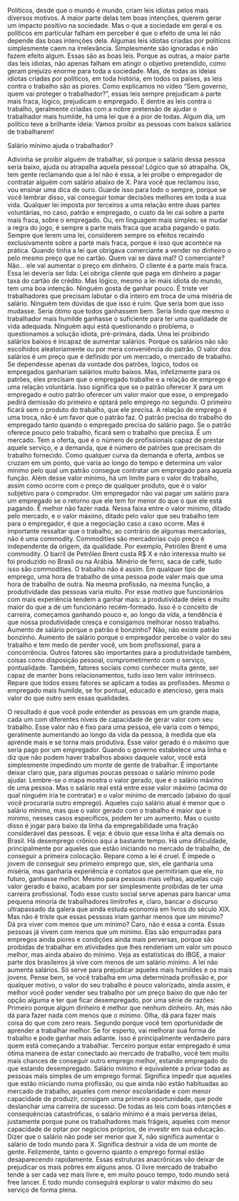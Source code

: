 ﻿Políticos, desde que o mundo é mundo, criam leis idiotas pelos mais diversos motivos. A maior parte delas tem boas intenções, querem gerar um impacto positivo na sociedade. 
Mas o que a sociedade em geral e os políticos em particular falham em perceber é que o efeito de uma lei não depende das boas intenções dela.
Algumas leis idiotas criadas por políticos simplesmente caem na irrelevância. Simplesmente são ignoradas e não fazem efeito algum.  Essas são as boas leis.
Porque as outras, a maior parte das leis idiotas, não apenas falham em atingir o objetivo pretendido, como geram prejuízo enorme para toda a sociedade.
Mas, de todas as ideias idiotas criadas por políticos, em toda história, em todos os países, as leis contra o trabalho são as piores. Como explicamos no vídeo “Sem governo, quem vai proteger o trabalhador?”, essas leis sempre prejudicam a parte mais fraca, lógico, prejudicam o empregado.
E dentre as leis contra o trabalho, geralmente criadas com a nobre pretensão de ajudar o trabalhador mais humilde, há uma lei que é a pior de todas.
Algum dia, um político teve a brilhante ideia: Vamos proibir as pessoas com baixos salários de trabalharem! 

Salário mínimo ajuda o trabalhador?

Adivinha se proibir alguém de trabalhar, só porque o salário dessa pessoa seria baixo, ajuda ou atrapalha aquela pessoa! Lógico que só atrapalha.
Ok, tem gente reclamando que a lei não é essa, a lei proíbe o empregador de contratar alguém com salário abaixo de X. 
Para você que reclamou isso, vou ensinar uma dica de ouro. Guarde isso para todo o sempre, porque se você lembrar disso, vai conseguir tomar decisões melhores em toda a sua vida. 
Qualquer lei imposta por terceiros a uma relação entre duas partes voluntárias, no caso, patrão e empregado, o custo da lei cai sobre a parte mais fraca, sobre o empregado. 
Ou, em linguagem mais simples: se mudar a regra do jogo, é sempre a parte mais fraca que acaba pagando o pato.
Sempre que lerem uma lei, considerem sempre os efeitos recaindo exclusivamente sobre a parte mais fraca, porque é isso que acontece na prática. 
Quando tinha a lei que obrigava comerciante a vender no dinheiro o pelo mesmo preço que no cartão. Quem vai se dava mal? O comerciante? Não... ele vai aumentar o preço em dinheiro. O cliente é a parte mais fraca. 
Essa lei deveria ser lida: Lei obriga cliente que paga em dinheiro a pagar taxa do cartão de crédito.
Mas lógico, mesmo a lei mais idiota do mundo, tem uma boa intenção. Ninguém gosta de ganhar pouco. É triste ver trabalhadores que precisam labutar o dia inteiro em troca de uma miséria de salário. 
Ninguém tem dúvidas de que isso é ruim. Que seria bom que isso mudasse. Seria ótimo que todos ganhassem bem.
Seria lindo que mesmo o trabalhador mais humilde ganhasse o suficiente para ter uma qualidade de vida adequada.
Ninguém aqui está questionando o problema, o questionamos a solução idiota, pré-primára, dada. Uma lei proibindo salários baixos é incapaz de aumentar salários.
Porque os salários não são escolhidos aleatoriamente ou por mera conveniência do patrão. O valor dos salários é um preço que é definido por um mercado, o mercado de trabalho.
Se dependesse apenas da vontade dos patrões, lógico, todos os empregados ganhariam salários muito baixos. 
Mas, infelizmente para os patrões, eles precisam que o empregado trabalhe e a relação de emprego é uma relação voluntária. 
Isso significa que se o patrão oferecer X para um empregado e outro patrão oferecer um valor maior que esse, o empregado pedirá demissão do primeiro e optará pelo emprego no segundo. O primeiro ficará sem o produto do trabalho, que ele precisa.
A relação de emprego é uma troca, não é um favor que o patrão faz. O patrão precisa do trabalho do empregado tanto quando o empregado precisa do salário pago.
Se o patrão oferece pouco pelo trabalho, ficará sem o trabalho que precisa. É um mercado. Tem a oferta, que é o número de profissionais capaz de prestar aquele serviço, e a demanda, que é número de patrões que precisam do trabalho fornecido.
Como qualquer curva da demanda e oferta, ambos se cruzam em um ponto, que varia ao longo do tempo e determina um valor mínimo pelo qual um patrão consegue contratar um empregado para aquela função.
Além desse valor mínimo, há um limite para o valor do trabalho, assim como ocorre com o preço de qualquer produto, que é o valor subjetivo para o comprador. 
Um empregador não vai pagar um salário para um empregado se o retorno que ele tem for menor do que o que ele está pagando. É melhor não fazer nada.
Nessa faixa entre o valor mínimo, ditado pelo mercado, e o valor máximo, ditado pelo valor que seu trabalho tem para o empregador, é que a negociação caso a caso ocorre.
Mas é importante ressaltar que o trabalho, ao contrário de algumas mercadorias, não é uma commodity. Commodities são mercadorias cujo preço é independente da origem, da qualidade. Por exemplo, Petróleo Brent é uma commodity. O barril de Petróleo Brent custa R$ X e não interessa muito se foi produzido no Brasil ou na Arábia. Minério de ferro, saca de café, tudo isso são commodities.
O trabalho não é assim. Em qualquer tipo de emprego, uma hora de trabalho de uma pessoa pode valer mais que uma hora de trabalho de outra. Na mesma profissão, na mesma função, a produtividade das pessoas varia muito. 
Por esse motivo que funcionários com mais experiência tendem a ganhar mais: a produtividade deles é muito maior do que a de um funcionário recém-formado.
Isso é o conceito de carreira, começamos ganhando pouco e, ao longo da vida, a tendência é que nossa produtividade cresça e consigamos melhorar nosso trabalho.
Aumento de salário porque o patrão é bonzinho? Não, não existe patrão bonzinho. Aumento de salário porque o empregador percebe o valor do seu trabalho e tem medo de perder você, um bom profissional, para a concorrência.
Outros fatores são importantes para a produtividade também, coisas como disposição pessoal, comprometimento com o serviço, pontualidade. Também, fatores sociais como conhecer muita gente, ser capaz de manter bons relacionamentos, tudo isso tem valor intrínseco.
Repare que todos esses fatores se aplicam a todas as profissões. Mesmo o empregado mais humilde, se for pontual, educado e atencioso, gera mais valor do que outro sem essas qualidades.


O resultado é que você pode entender as pessoas em um grande mapa, cada um com diferentes níveis de capacidade de gerar valor com seu trabalho. 
Esse valor não é fixo para uma pessoa, ele varia com o tempo, geralmente aumentando ao longo da vida da pessoa, à medida que ela aprende mais e se torna mais produtiva.
Esse valor gerado é o máximo que seria pago por um empregador.
Quando o governo estabelece uma linha e diz que não podem haver trabalhos abaixo daquele valor, você está simplesmente impedindo um monte de gente de trabalhar. 
É importante deixar claro que, para algumas poucas pessoas o salário mínimo pode ajudar. Lembre-se o mapa mostra o valor gerado, que é o salário máximo de uma pessoa. Mas o salário real está entre esse valor máximo (acima do qual ninguém iria te contratar) e o valor mínimo de mercado (abaixo do qual você procuraria outro emprego). 
Aqueles cujo salário atual é menor que o salário mínimo, mas que o valor gerado com o trabalho é maior que o mínimo, nesses casos específicos, podem ter um aumento. Mas o custo disso é jogar para baixo da linha da empregabilidade uma fração considerável das pessoas.
E veja: é óbvio que essa linha é alta demais no Brasil. Há desemprego crônico aqui a bastante tempo. Há uma dificuldade, principalmente por aqueles que estão iniciando no mercado de trabalho, de conseguir a primeira colocação.
Repare como a lei é cruel. É impede o jovem de conseguir seu primeiro emprego que, sim, ele ganharia uma miséria, mas ganharia experiência e contatos que permitiriam que ele, no futuro, ganhasse melhor.
Mesmo para pessoas mais velhas, aquelas cujo valor gerado é baixo, acabam por ser simplesmente proibidas de ter uma carreira profissional. 
Todo esse custo social serve apenas para bancar uma pequena minoria de trabalhadores limítrofes e, claro, bancar o discurso ultrapassado da galera que ainda estuda economia em livros do século XIX.
Mas não é triste que essas pessoas iriam ganhar menos que um mínimo? Dá pra viver com menos que um mínimo? 
Caro, não é essa a conta. Essas pessoas já vivem com menos que um mínimo. 
Elas são empurradas para empregos ainda piores e condições ainda mais perversas, porque são proibidas de trabalhar em atividades que lhes renderiam um valor um pouco melhor, mas ainda abaixo do mínimo.
Veja as estatísticas do IBGE, a maior parte dos brasileiros já vive com menos de um salário mínimo. A lei não aumenta salários. Só serve para prejudicar aqueles mais humildes e os mais jovens.
Pense bem, se você trabalha em uma determinada profissão e, por qualquer motivo, o valor do seu trabalho é pouco valorizado, ainda assim, é melhor você poder vender seu trabalho por um preço baixo do que não ter opção alguma e ter que ficar desempregado, por uma série de razões: 
Primeiro porque algum dinheiro é melhor que nenhum dinheiro. Ah, mas não dá para fazer nada com menos que o mínimo. Olha, dá para fazer mais coisa do que com zero reais. 
Segundo porque você tem oportunidade de aprender a trabalhar melhor. Se for esperto, vai melhorar sua forma de trabalho e pode ganhar mais adiante. Isso é principalmente verdadeiro para quem está começando a trabalhar. 
Terceiro porque estar empregado é uma ótima maneira de estar conectado ao mercado de trabalho, você tem muito mais chances de conseguir outro emprego melhor, estando empregado do que estando desempregado. 
Salário mínimo é equivalente a privar todas as pessoas mais simples de um emprego formal. Significa impedir que aqueles que estão iniciando numa profissão, ou que ainda não estão habituadas ao mercado de trabalho, aqueles com menor escolaridade e com menor capacidade de produzir, consigam uma primeira oportunidade, que pode deslanchar uma carreira de sucesso.
De todas as leis com boas intenções e consequências catastróficas, o salário mínimo é a mais perversa delas, justamente porque pune os trabalhadores mais frágeis, aqueles com menor capacidade de optar por negócios próprios, de investir em sua educação. 
Dizer que o salário não pode ser menor que X, não significa aumentar o salário de todo mundo para X. Significa destruir a vida de um monte de gente.
Felizmente, tanto o governo quanto o emprego formal estão desaparecendo rapidamente. Essas estruturas anacrônicas vão deixar de prejudicar os mais pobres em alguns anos. O livre mercado de trabalho tende a ser cada vez mais livre e, em muito pouco tempo, todo mundo será free lancer. 
E todo mundo conseguirá explorar o valor máximo do seu serviço de forma plena.

